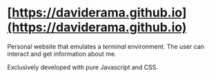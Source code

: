 # [https://daviderama.github.io](https://daviderama.github.io)

Personal website that emulates a *terminal* environment.
The user can interact and get information about me.

Exclusively developed with pure Javascript and CSS.
